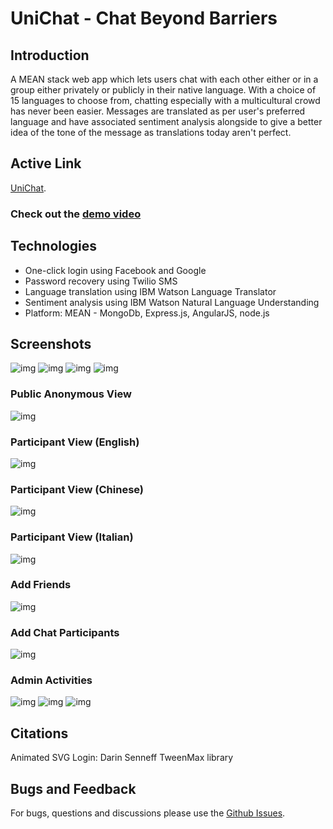 # UniChat - Chat Beyond Barriers
## Introduction
A MEAN stack web app which lets users chat with each other either or in a group either privately or publicly in their native language. With a choice of 15 languages to choose from, chatting especially with a multicultural crowd has never been easier. Messages are translated as per user's preferred language and have associated sentiment analysis alongside to give a better idea of the tone of the message as translations today aren't perfect.
## Active Link
[UniChat](https://unichat-app.herokuapp.com).

### Check out the [demo video](https://youtu.be/qsnsKJVhFlQ)

## Technologies
* One-click login using Facebook and Google
* Password recovery using Twilio SMS
* Language translation using IBM Watson Language Translator
* Sentiment analysis using IBM Watson Natural Language Understanding
* Platform: MEAN - MongoDb, Express.js, AngularJS, node.js

## Screenshots
![img](Images/Welcome.PNG)
![img](Images/Sign%20up.PNG)
![img](Images/Profile.PNG)
![img](Images/Dashboard.PNG)
### Public Anonymous View
![img](Images/Public.png)
### Participant View (English)
![img](Images/English.png)
### Participant View (Chinese)
![img](Images/Chinese.png)
### Participant View (Italian)
![img](Images/Italian.png)
### Add Friends
![img](Images/Add%20friends.png)
### Add Chat Participants
![img](Images/Add%20participants.png)
### Admin Activities
![img](Images/Admin%20dashboard.png)
![img](Images/Chat%20Management.png)
![img](Images/User%20Management.png)

## Citations
Animated SVG Login: Darin Senneff
TweenMax library

## Bugs and Feedback
For bugs, questions and discussions please use the [Github Issues](https://github.com/aksh4y/unichat/issues).
